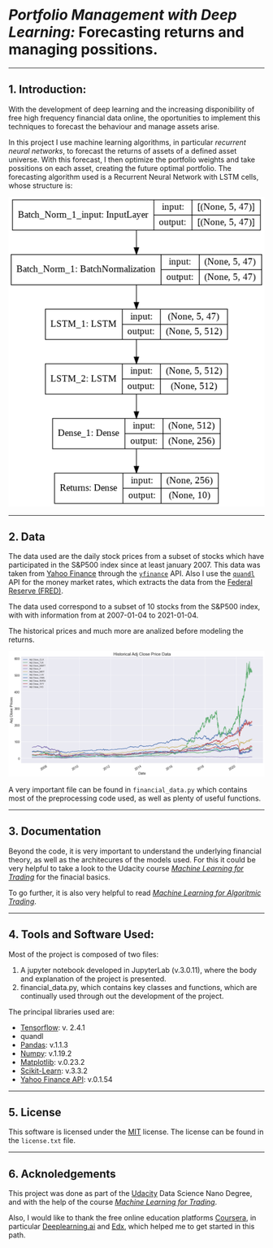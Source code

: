 # __*Portfolio Management with Deep Learning:* Forecasting returns and managing possitions.__
***
## 1. Introduction:
With the development of deep learning and the increasing disponibility of free high frequency financial data online, the oportunities to implement this techniques to forecast the behaviour and manage assets arise. 

In this project I use machine learning algorithms, in particular *recurrent neural networks*, to forecast the returns of assets of a defined asset universe. With this forecast, I then optimize the portfolio weights and take possitions on each asset, creating the future optimal portfolio. The forecasting algorithm used is a Recurrent Neural Network with LSTM cells, whose structure is:

![](i/21.png)
***

## 2. Data

The data used are the daily stock prices from a subset of stocks which have participated in the S&P500 index since at least january 2007. This data was taken from [Yahoo Finance](https://finance.yahoo.com) through the [`yfinance`](https://pypi.org/project/yfinance/) API. Also I use the [`quandl`](https://github.com/quandl/quandl-python) API for the money market rates, which extracts the data from the [Federal Reserve (FRED)](https://fred.stlouisfed.org).

The data used correspond to a subset of 10 stocks from the S&P500 index, with with information from at 2007-01-04 to 2021-01-04. 

The historical prices and much more are analized before modeling the returns.

![](i/23.png)

A very important file can be found in `financial_data.py` which contains most of the preprocessing code used, as well as plenty of useful functions.
***

## 3. Documentation
Beyond the code, it is very important to understand the underlying financial theory, as well as the architecures of the models used. For this it could be very helpful to take a look to the Udacity course [*Machine Learning for Trading*](https://classroom.udacity.com/courses/ud501) for the finacial basics. 

To go further, it is also very helpful to read [*Machine Learning for Algoritmic Trading*](https://www.packtpub.com/product/machine-learning-for-algorithmic-trading-second-edition/9781839217715).
***

## 4. Tools and Software Used:
Most of the project is composed of two files:
1. A jupyter notebook developed in JupyterLab (v.3.0.11), where the body and explanation of the project is presented.
2. financial_data.py, which contains key classes and functions, which are continually used through out the development of the project.

The principal libraries used are:
+ [Tensorflow](https://www.tensorflow.org): v. 2.4.1
+ quandl
+ [Pandas](https://pandas.pydata.org): v.1.1.3
+ [Numpy](https://numpy.org): v.1.19.2
+ [Matplotlib](https://matplotlib.org): v.0.23.2
+ [Scikit-Learn](https://scikit-learn.org/stable/): v.3.3.2
+ [Yahoo Finance API](https://pypi.org/project/yfinance): v.0.1.54

***

## 5. License

This software is licensed under the [MIT](https://opensource.org/licenses/MIT) license. The license can be found in the `license.txt` file. 
***

## 6. Acknoledgements

This project was done as part of the [Udacity](udacity.com) Data Science Nano Degree, and with the help of the course [*Machine Learning for Trading*](https://classroom.udacity.com/courses/ud501). 

Also, I would like to thank the free online education platforms [Coursera](https://www.coursera.org), in particular [Deeplearning.ai](https://www.deeplearning.ai) and [Edx](https://www.edx.org), which helped me to get started in this path.